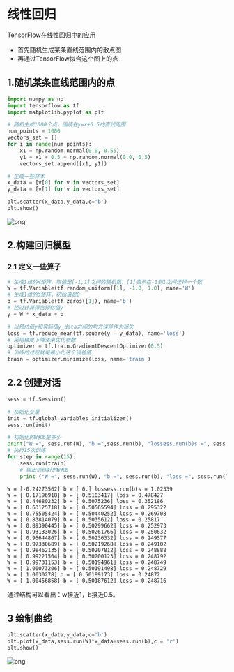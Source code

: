 
# 线性回归
TensorFlow在线性回归中的应用
- 首先随机生成某条直线范围内的散点图
- 再通过TensorFlow拟合这个图上的点

## 1.随机某条直线范围内的点


```python
import numpy as np
import tensorflow as tf
import matplotlib.pyplot as plt

# 随机生成1000个点，围绕在y=x+0.5的直线周围
num_points = 1000
vectors_set = []
for i in range(num_points):
    x1 = np.random.normal(0.0, 0.55)
    y1 = x1 + 0.5 + np.random.normal(0.0, 0.5)
    vectors_set.append([x1, y1])

# 生成一些样本
x_data = [v[0] for v in vectors_set]
y_data = [v[1] for v in vectors_set]

plt.scatter(x_data,y_data,c='b')
plt.show()
```


![png](https://raw.githubusercontent.com/zhi-z/DeepLearning/master/TensorFlow%E5%9F%BA%E7%A1%80/2.TensorFlow%E5%BA%94%E7%94%A8_%E7%BA%BF%E6%80%A7%E5%9B%9E%E5%BD%92/image/output_2_0.png)


## 2.构建回归模型

### 2.1 定义一些算子


```python
# 生成1维的W矩阵，取值是[-1,1]之间的随机数，[1]表示在-1到1之间选择一个数
W = tf.Variable(tf.random_uniform([1], -1.0, 1.0), name='W')
# 生成1维的b矩阵，初始值是0
b = tf.Variable(tf.zeros([1]), name='b')
# 经过计算得出预估值y
y = W * x_data + b

# 以预估值y和实际值y_data之间的均方误差作为损失
loss = tf.reduce_mean(tf.square(y - y_data), name='loss')
# 采用梯度下降法来优化参数
optimizer = tf.train.GradientDescentOptimizer(0.5)
# 训练的过程就是最小化这个误差值
train = optimizer.minimize(loss, name='train')
```

## 2.2 创建对话


```python
sess = tf.Session()

# 初始化变量
init = tf.global_variables_initializer()
sess.run(init)

# 初始化的W和b是多少
print("W =", sess.run(W), "b =",sess.run(b), "lossess.run(b)s =", sess.run(loss))
# 执行15次训练
for step in range(15):
    sess.run(train)
    # 输出训练好的W和b
    print ("W =", sess.run(W), "b =", sess.run(b), "loss =", sess.run(loss))
```

    W = [-0.24273562] b = [ 0.] lossess.run(b)s = 1.02339
    W = [ 0.17196918] b = [ 0.5103417] loss = 0.478427
    W = [ 0.44680232] b = [ 0.5075236] loss = 0.352186
    W = [ 0.63125718] b = [ 0.50565594] loss = 0.295322
    W = [ 0.75505424] b = [ 0.50440252] loss = 0.269708
    W = [ 0.83814079] b = [ 0.5035612] loss = 0.25817
    W = [ 0.89390445] b = [ 0.50299662] loss = 0.252973
    W = [ 0.93133026] b = [ 0.50261766] loss = 0.250632
    W = [ 0.95644867] b = [ 0.50236332] loss = 0.249577
    W = [ 0.97330689] b = [ 0.50219268] loss = 0.249102
    W = [ 0.98462135] b = [ 0.50207812] loss = 0.248888
    W = [ 0.99221504] b = [ 0.50200123] loss = 0.248792
    W = [ 0.99731153] b = [ 0.50194961] loss = 0.248749
    W = [ 1.00073206] b = [ 0.50191498] loss = 0.248729
    W = [ 1.0030278] b = [ 0.50189173] loss = 0.24872
    W = [ 1.00456858] b = [ 0.50187612] loss = 0.248716


通过结构可以看出：w接近1，b接近0.5。

## 3 绘制曲线


```python
plt.scatter(x_data,y_data,c='b')
plt.plot(x_data,sess.run(W)*x_data+sess.run(b),c = 'r')
plt.show()
```


![png](https://raw.githubusercontent.com/zhi-z/DeepLearning/master/TensorFlow%E5%9F%BA%E7%A1%80/2.TensorFlow%E5%BA%94%E7%94%A8_%E7%BA%BF%E6%80%A7%E5%9B%9E%E5%BD%92/image/output_10_0.png)

